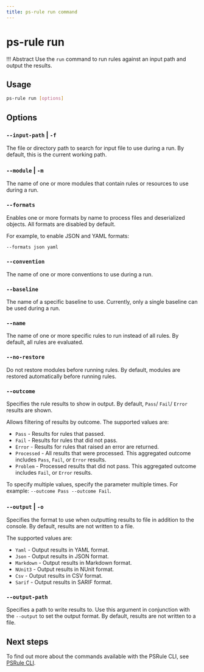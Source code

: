 ```yaml
---
title: ps-rule run command
---
```


# ps-rule run

!!! Abstract
    Use the `run` command to run rules against an input path and output the results.

## Usage

```bash title="PSRule CLI command-line"
ps-rule run [options]
```

## Options

### `--input-path` | `-f`

The file or directory path to search for input file to use during a run.
By default, this is the current working path.

### `--module` | `-m`

The name of one or more modules that contain rules or resources to use during a run.

### `--formats`

Enables one or more formats by name to process files and deserialized objects.
All formats are disabled by default.

For example, to enable JSON and YAML formats:

```bash
--formats json yaml
```

### `--convention`

The name of one or more conventions to use during a run.

### `--baseline`

The name of a specific baseline to use.
Currently, only a single baseline can be used during a run.

### `--name`

The name of one or more specific rules to run instead of all rules.
By default, all rules are evaluated.

### `--no-restore`

Do not restore modules before running rules.
By default, modules are restored automatically before running rules.

### `--outcome`

Specifies the rule results to show in output.
By default, `Pass`/ `Fail`/ `Error` results are shown.

Allows filtering of results by outcome.
The supported values are:

- `Pass` - Results for rules that passed.
- `Fail` - Results for rules that did not pass.
- `Error` - Results for rules that raised an error are returned.
- `Processed` - All results that were processed.
  This aggregated outcome includes `Pass`, `Fail`, or `Error` results.
- `Problem` - Processed results that did not pass.
  This aggregated outcome includes `Fail`, or `Error` results.

To specify multiple values, specify the parameter multiple times.
For example: `--outcome Pass --outcome Fail`.

### `--output` | `-o`

Specifies the format to use when outputting results to file in addition to the console.
By default, results are not written to a file.

The supported values are:

- `Yaml` - Output results in YAML format.
- `Json` - Output results in JSON format.
- `Markdown` - Output results in Markdown format.
- `NUnit3` - Output results in NUnit format.
- `Csv` - Output results in CSV format.
- `Sarif` - Output results in SARIF format.

### `--output-path`

Specifies a path to write results to.
Use this argument in conjunction with the `--output` to set the output format.
By default, results are not written to a file.

## Next steps

To find out more about the commands available with the PSRule CLI, see [PSRule CLI](./index.md).
